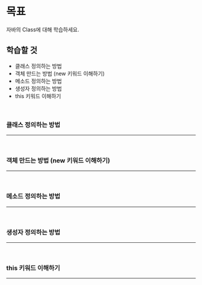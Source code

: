 # 목표
자바의 Class에 대해 학습하세요.

## 학습할 것
  - 클래스 정의하는 방법
  - 객체 만드는 방법 (new 키워드 이해하기)
  - 메소드 정의하는 방법
  - 생성자 정의하는 방법
  - this 키워드 이해하기
<br>


### 클래스 정의하는 방법
---
<br>


### 객체 만드는 방법 (new 키워드 이해하기)
---
<br>


### 메소드 정의하는 방법
---
<br>


### 생성자 정의하는 방법
---
<br>


### this 키워드 이해하기
---
<br>
